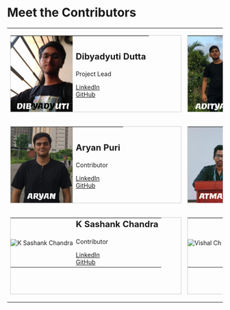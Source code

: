 # Meet the Contributors

<style>
    p,a{
        margin-top:0;
        padding:0px;
    }

    .header{
        font-weight: 700;
        font-size: 20px;
    }

</style>
<table>
  <tr>
    <!-- Card 1 -->
    <td>
      <table style="width:400px; height: 180px; border: 1px solid #ccc;">
        <tr>
          <td style="padding: 0px;">
            <img src="assets/Group 1.png" alt="Dibyadyuti Dutta" style="height: 180px; object-fit: cover;">
          </td>
          <td>
            <p class="header">Dibyadyuti Dutta</p>
            <p>Project Lead</p>
              <a href="https://www.linkedin.com/in/dibyadyuti-dutta">LinkedIn</a><br>
              <a href="https://github.com/unknownguy49">GitHub</a>
          </td>
        </tr>
      </table>
    </td>
    <!-- Card 2 -->
    <td>
      <table style="width:400px; height: 180px; border: 1px solid #ccc;">
        <tr>
          <td style="padding: 0px;">
            <img src="assets/Group 3.png" alt="Adityaraj Singh Rathore" style="height: 180px; object-fit: cover;">
          </td>
          <td>
            <p class="header">Adityaraj Singh Rathore</p>
            <p>Contributor</p>
                <a href="https://www.linkedin.com/in/adityaraj-singh-rathore-7033452b1">LinkedIn</a><br>
                <a href="https://github.com/adityaraj-25">GitHub</a>
          </td>
        </tr>
      </table>
    </td>
  </tr>
  <tr>
    <!-- Card 3 -->
    <td>
      <table style="width:400px; height: 180px; border: 1px solid #ccc;">
        <tr>
          <td style="padding: 0px;">
            <img src="assets/Group 2.png" alt="Aryan Puri" style="height: 180px; object-fit: cover;">
          </td>
          <td>
            <p class="header">Aryan Puri</p>
            <p>Contributor</p>
              <a href="https://www.linkedin.com/in/aryan-puri-5b04b1293">LinkedIn</a><br>
              <a href="https://github.com/Aryan-Puri-23">GitHub</a>
          </td>
        </tr>
      </table>
    </td>
    <!-- Card 4 -->
    <td>
      <table style="width:400px; height: 180px; border: 1px solid #ccc;">
        <tr>
          <td style="padding: 0px;">
            <img src="assets/Group 6.png" alt="Atmadip Bakshi" style="height: 180px; object-fit: cover;">
          </td>
          <td>
            <p class="header">Atmadip Bakshi</p>
            <p>Contributor</p>
              <a href="https://www.linkedin.com/in/atmadipbakshi">LinkedIn</a><br>
              <a href="https://github.com/AtmadipBakshi">GitHub</a>
            </ul>
          </td>
        </tr>
      </table>
    </td>
  </tr>
  <tr>
    <!-- Card 5 -->
    <td>
      <table style="width:400px; height: 180px; border: 1px solid #ccc;">
        <tr>
          <td style="padding: 0px;">
            <img src="assets/Group 4.png" alt="K Sashank Chandra" style="height: 180px; object-fit: cover;">
          </td>
          <td>
            <p class="header">K Sashank Chandra</p>
            <p>Contributor</p>
                <a href="https://www.linkedin.com/in/ksashank">LinkedIn</a><br>
                <a href="https://github.com/sashank46">GitHub</a>
          </td>
        </tr>
      </table>
    </td>
    <!-- Card 6 -->
    <td>
      <table style="width:400px; height: 180px; border: 1px solid #ccc;">
        <tr>
          <td style="padding: 0px;">
            <img src="assets/Group 5.png" alt="Vishal Ch" style="height: 180px; object-fit: cover;">
          </td>
          <td>
            <p class="header">Vishal Ch</p>
            <p>Contributor</p>
              <a href="https://www.linkedin.com/in/vishal-ch-2b2761292">LinkedIn</a><br>
              <a href="https://github.com/Vishalch118">GitHub</a>
            </ul>
          </td>
        </tr>
      </table>
    </td>
  </tr>
</table>
